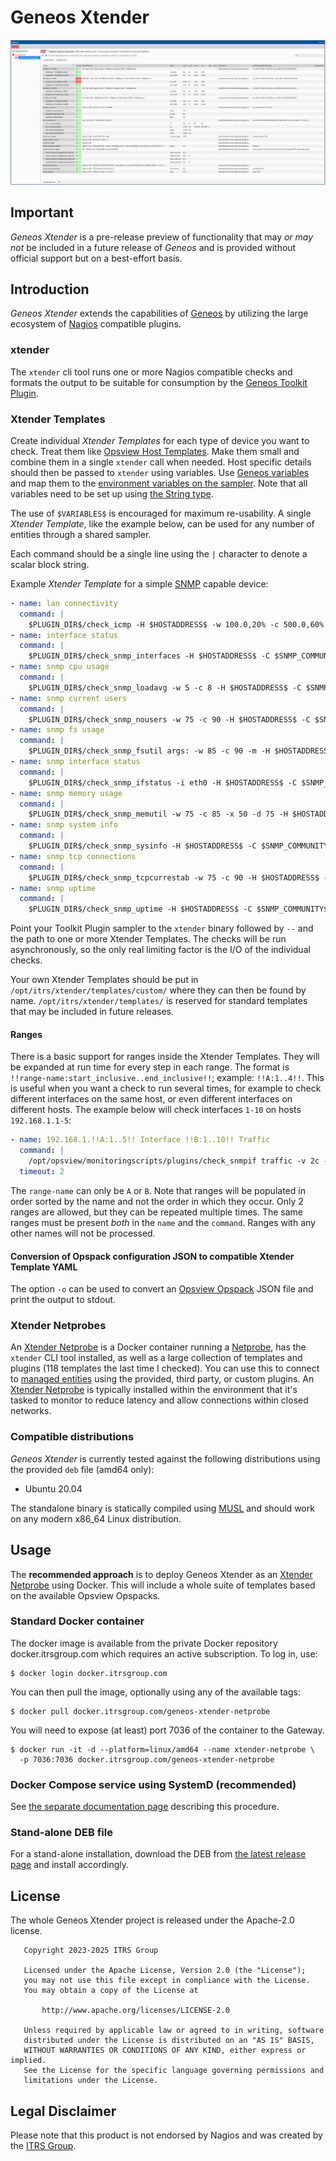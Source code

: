 # Geneos Xtender

![active console, metrics dataview](/img/metrics_dataview.png)

## Important
*Geneos Xtender* is a pre-release preview of functionality that may _or may not_ be included in a future release of *Geneos* and is provided without official support but on a best-effort basis.

## Introduction
*Geneos Xtender* extends the capabilities of [Geneos](https://www.itrsgroup.com/products/geneos) by utilizing the large ecosystem of [Nagios](https://en.wikipedia.org/wiki/Nagios) compatible plugins.

### xtender
The `xtender` cli tool runs one or more Nagios compatible checks and formats the output to be suitable for consumption by the [Geneos Toolkit Plugin](https://docs.itrsgroup.com/docs/geneos/current/data-collection/toolkit-plugin.html).

### Xtender Templates
Create individual _Xtender Templates_ for each type of device you want to check. Treat them like [Opsview Host Templates](https://docs.itrsgroup.com/docs/opsview/6.8.3/configuration/service-checks-and-host/host-templates/index.html). Make them small and combine them in a single `xtender` call when needed. Host specific details should then be passed to `xtender` using variables. Use [Geneos variables](https://docs.itrsgroup.com/docs/geneos/current/Gateway_Reference_Guide/gateway_user_variables_and_environments.htm#Variables) and map them to the [environment variables on the sampler](https://docs.itrsgroup.com/docs/geneos/current/data-collection/toolkit-plugin.html#Environment_variables). Note that all variables need to be set up using [the String type](https://docs.itrsgroup.com/docs/geneos/current/Gateway_Reference_Guide/geneos_rulesactionsalerts_tr.html#String).

The use of `$VARIABLES$` is encouraged for maximum re-usability. A single _Xtender Template_, like the example below, can be used for any number of entities through a shared sampler.

Each command should be a single line using the `|` character to denote a scalar block string.

Example _Xtender Template_ for a simple [SNMP](https://en.wikipedia.org/wiki/Simple_Network_Management_Protocol) capable device:

``` yaml
- name: lan connectivity
  command: |
    $PLUGIN_DIR$/check_icmp -H $HOSTADDRESS$ -w 100.0,20% -c 500.0,60%
- name: interface status
  command: |
    $PLUGIN_DIR$/check_snmp_interfaces -H $HOSTADDRESS$ -C $SNMP_COMMUNITY$ -v 2c
- name: snmp cpu usage
  command: |
    $PLUGIN_DIR$/check_snmp_loadavg -w 5 -c 8 -H $HOSTADDRESS$ -C $SNMP_COMMUNITY$ -v 2c
- name: snmp current users
  command: |
    $PLUGIN_DIR$/check_snmp_nousers -w 75 -c 90 -H $HOSTADDRESS$ -C $SNMP_COMMUNITY$ -v 2c
- name: snmp fs usage
  command: |
    $PLUGIN_DIR$/check_snmp_fsutil args: -w 85 -c 90 -m -H $HOSTADDRESS$ -C $SNMP_COMMUNITY$ -v 2c
- name: snmp interface status
  command: |
    $PLUGIN_DIR$/check_snmp_ifstatus -i eth0 -H $HOSTADDRESS$ -C $SNMP_COMMUNITY$ -v 2c
- name: snmp memory usage
  command: |
    $PLUGIN_DIR$/check_snmp_memutil -w 75 -c 85 -x 50 -d 75 -H $HOSTADDRESS$ -C $SNMP_COMMUNITY$ -v 2c
- name: snmp system info
  command: |
    $PLUGIN_DIR$/check_snmp_sysinfo -H $HOSTADDRESS$ -C $SNMP_COMMUNITY$ -v 2c
- name: snmp tcp connections
  command: |
    $PLUGIN_DIR$/check_snmp_tcpcurrestab -w 75 -c 90 -H $HOSTADDRESS$ -C $SNMP_COMMUNITY$ -v 2c
- name: snmp uptime
  command: |
    $PLUGIN_DIR$/check_snmp_uptime -H $HOSTADDRESS$ -C $SNMP_COMMUNITY$ -v 2c
```

Point your Toolkit Plugin sampler to the `xtender` binary followed by `--` and the path to one or more Xtender Templates. The checks will be run asynchronously, so the only real limiting factor is the I/O of the individual checks.

Your own Xtender Templates should be put in `/opt/itrs/xtender/templates/custom/` where they can then be found by name. `/opt/itrs/xtender/templates/` is reserved for standard templates that may be included in future releases.

#### Ranges
There is a basic support for ranges inside the Xtender Templates. They will be expanded at run time for every step in each range. The format is `!!range-name:start_inclusive..end_inclusive!!`; example: `!!A:1..4!!`. This is useful when you want a check to run several times, for example to check different interfaces on the same host, or even different interfaces on different hosts. The example below will check interfaces `1-10` on hosts `192.168.1.1-5`:

``` yaml
- name: 192.168.1.!!A:1..5!! Interface !!B:1..10!! Traffic
  command: |
    /opt/opsview/monitoringscripts/plugins/check_snmpif traffic -v 2c -C $SNMP_COMMUNITY$ -i !!B:1..10!! -H 192.168.1.!!A:1..5!! --warn-in 1m --warn-out 20m --crit-in 2m --crit-out 35m -b 100m
  timeout: 2

```
The `range-name` can only be `A` or `B`. Note that ranges will be populated in order sorted by the name and not the order in which they occur. Only 2 ranges are allowed, but they can be repeated multiple times. The same ranges must be present *both* in the `name` and the `command`. Ranges with any other names will not be processed.

#### Conversion of Opspack configuration JSON to compatible Xtender Template YAML
The option `-o` can be used to convert an [Opsview Opspack](https://www.opsview.com/product/system-monitoring) JSON file and print the output to stdout.

### Xtender Netprobes
An [Xtender Netprobe](https://github.com/ITRS-Group/geneos-xtender-netprobe) is a Docker container running a [Netprobe](https://docs.itrsgroup.com/docs/geneos/current/Netprobe/introduction/netprobe-overview.html), has the `xtender` CLI tool installed, as well as a large collection of templates and plugins (118 templates the last time I checked). You can use this to connect to [managed entities](https://docs.itrsgroup.com/docs/geneos/current/Gateway_Reference_Guide/gateway_managed_entities.htm#Operation) using the provided, third party, or custom plugins. An [Xtender Netprobe](https://github.com/ITRS-Group/geneos-xtender-netprobe) is typically installed within the environment that it's tasked to monitor to reduce latency and allow connections within closed networks.

### Compatible distributions
_Geneos Xtender_ is currently tested against the following distributions using the provided `deb` file (amd64 only):
- Ubuntu 20.04

The standalone binary is statically compiled using [MUSL](https://musl.libc.org/) and should work on any modern x86_64 Linux distribution.

## Usage
The **recommended approach** is to deploy Geneos Xtender as an [Xtender Netprobe](https://github.com/ITRS-Group/geneos-xtender-netprobe) using Docker. This will include a whole suite of templates based on the available Opsview Opspacks.

### Standard Docker container
The docker image is available from the private Docker repository docker.itrsgroup.com which requires an active subscription. To log in, use:

``` shell
$ docker login docker.itrsgroup.com
```

You can then pull the image, optionally using any of the available tags:

``` shell
$ docker pull docker.itrsgroup.com/geneos-xtender-netprobe
```

You will need to expose (at least) port 7036 of the container to the Gateway.

``` shell
$ docker run -it -d --platform=linux/amd64 --name xtender-netprobe \ 
  -p 7036:7036 docker.itrsgroup.com/geneos-xtender-netprobe
```

### Docker Compose service using SystemD (recommended)

See [the separate documentation page](compose/README.org) describing this procedure.

### Stand-alone DEB file
For a stand-alone installation, download the DEB from [the latest release page](https://github.com/ITRS-Group/geneos-xtender/releases/latest/) and install accordingly.

## License

The whole Geneos Xtender project is released under the Apache-2.0 license.

``` text
   Copyright 2023-2025 ITRS Group

   Licensed under the Apache License, Version 2.0 (the "License");
   you may not use this file except in compliance with the License.
   You may obtain a copy of the License at

       http://www.apache.org/licenses/LICENSE-2.0

   Unless required by applicable law or agreed to in writing, software
   distributed under the License is distributed on an "AS IS" BASIS,
   WITHOUT WARRANTIES OR CONDITIONS OF ANY KIND, either express or implied.
   See the License for the specific language governing permissions and
   limitations under the License.
```

## Legal Disclaimer
Please note that this product is not endorsed by Nagios and was created by the [ITRS Group](https://itrsgroup.com).
